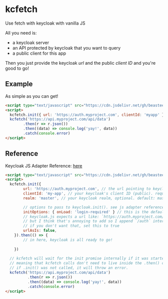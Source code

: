 # kcfetch
Use fetch with keycloak with vanilla JS

All you need is:
 - a keycloak server
 - an API protected by keycloak that you want to query
 - a public client for this app

Then you just provide the keycloak *url* and the public *client ID* and you're good to go!

## Example
As simple as you can get!
```html
<script type="text/javascript" src="https://cdn.jsdelivr.net/gh/beasteers/kcfetch/kcfetch.js"></script>
<script>
  kcfetch.init({ url: 'https://auth.myproject.com', clientId: 'myapp' })
  kcfetch('https://api.myproject.com/api/data')
        .then(r => r.json())
        .then((data) => console.log('yay!', data))
        .catch(console.error)
</script>
```

## Reference

Keycloak JS Adapter Reference: [here](https://www.keycloak.org/docs/latest/securing_apps/#javascript-adapter-reference)

```html
<script type="text/javascript" src="https://cdn.jsdelivr.net/gh/beasteers/kcfetch/kcfetch.js"></script>
<script>
  kcfetch.init({
        url: 'https://auth.myproject.com', // the url pointing to keycloak. required
        clientId: 'my-app', // your keycloak's client ID (public). required
        realm: 'master', // your keycloak realm, optional. default: master

        // options to pass to keycloak.init(). see js adapter reference above.
        initOptions: { onLoad: 'login-required' } // this is the default
        // keycloak.js expects a url like: `https://auth.myproject.com/auth`.
        // but I think that's annoying to add so I append `/auth` internally.
        // if you don't want that, set this to true
        urlAsIs: false,
    }).then(() => {
        // in here, keycloak is all ready to go!
        
    })
 
  // kcfetch will wait for the init promise internally if it was started,
  // meaning that kcfetch calls don't need to live inside the .then() call.
  // if .init() was not called, it will throw an error.
  kcfetch('https://api.myproject.com/api/data')
          .then(r => r.json())
          .then((data) => console.log('yay!', data))
          .catch(console.error)
</script>
```
